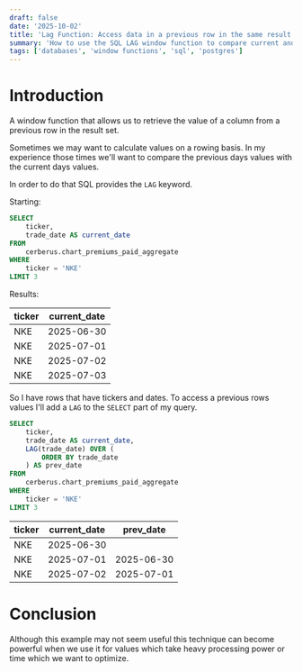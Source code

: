 ```yaml
---
draft: false
date: '2025-10-02'
title: 'Lag Function: Access data in a previous row in the same result set without having to join the table to itself.'
summary: 'How to use the SQL LAG window function to compare current and previous row values, with practical query and table output.'
tags: ['databases', 'window functions', 'sql', 'postgres']
---
```


# Introduction

A window function that allows us to retrieve the value of a column from a previous row in the result set.

Sometimes we may want to calculate values on a rowing basis. In my experience those times we'll want to compare the previous days values
with the current days values.

In order to do that SQL provides the `LAG` keyword.

Starting:

```sql
SELECT
    ticker,
    trade_date AS current_date
FROM
    cerberus.chart_premiums_paid_aggregate
WHERE
    ticker = 'NKE'
LIMIT 3
```

Results:

| ticker | current_date |
| ------ | ------------ |
| NKE    | 2025-06-30   |
| NKE    | 2025-07-01   |
| NKE    | 2025-07-02   |
| NKE    | 2025-07-03   |

So I have rows that have tickers and dates. To access a previous rows values I'll add a `LAG` to the `SELECT` part of my query.

```sql
SELECT
    ticker,
    trade_date AS current_date,
    LAG(trade_date) OVER (
        ORDER BY trade_date
    ) AS prev_date
FROM
    cerberus.chart_premiums_paid_aggregate
WHERE
    ticker = 'NKE'
LIMIT 3
```

| ticker | current_date | prev_date  |
| ------ | ------------ | ---------- |
| NKE    | 2025-06-30   |            |
| NKE    | 2025-07-01   | 2025-06-30 |
| NKE    | 2025-07-02   | 2025-07-01 |

# Conclusion

Although this example may not seem useful this technique can become powerful when we use it for values which take heavy processing power or time which we want to optimize.
